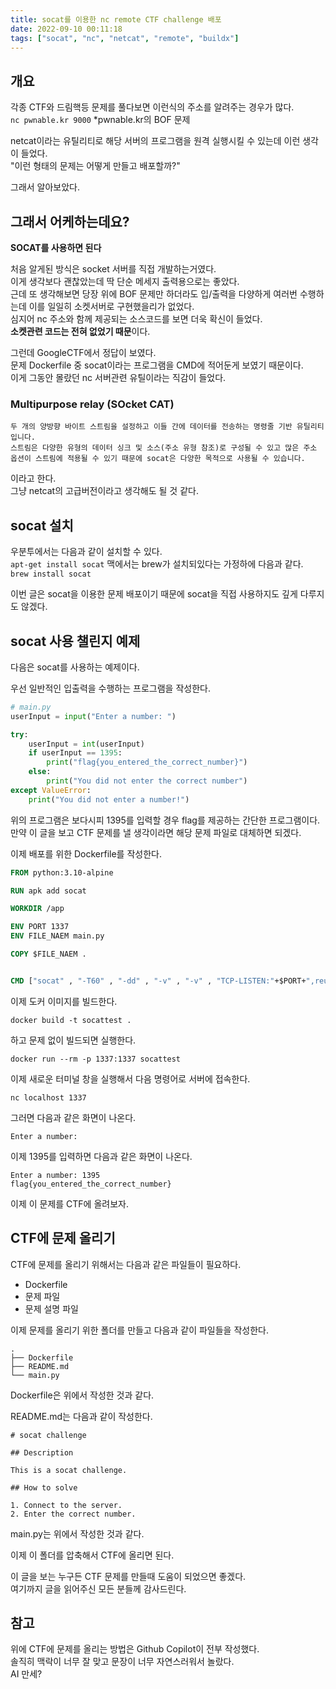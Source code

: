 ```yaml
---
title: socat를 이용한 nc remote CTF challenge 배포
date: 2022-09-10 00:11:18
tags: ["socat", "nc", "netcat", "remote", "buildx"]
---
```


## 개요

각종 CTF와 드림핵등 문제를 풀다보면 이런식의 주소를 알려주는 경우가 많다.  
`nc pwnable.kr 9000`
\*pwnable.kr의 BOF 문제

netcat이라는 유틸리티로 해당 서버의 프로그램을 원격 실행시킬 수 있는데 이런 생각이 들었다.  
"이런 형태의 문제는 어떻게 만들고 배포할까?"

그래서 알아보았다.

## 그래서 어케하는데요?

**SOCAT를 사용하면 된다**

처음 알게된 방식은 socket 서버를 직접 개발하는거였다.  
이게 생각보다 괜찮았는데 딱 단순 메세지 출력용으로는 좋았다.  
근데 또 생각해보면 당장 위에 BOF 문제만 하더라도 입/출력을 다양하게 여러번 수행하는데 이를 일일히 소켓서버로 구현했을리가 없었다.  
심지어 nc 주소와 함께 제공되는 소스코드를 보면 더욱 확신이 들었다.  
**소켓관련 코드는 전혀 없었기 때문**이다.

그런데 GoogleCTF에서 정답이 보였다.  
문제 Dockerfile 중 socat이라는 프로그램을 CMD에 적어둔게 보였기 때문이다.  
이게 그동안 몰랐던 nc 서버관련 유틸이라는 직감이 들었다.

### Multipurpose relay (SOcket CAT)

```
두 개의 양방향 바이트 스트림을 설정하고 이들 간에 데이터를 전송하는 명령줄 기반 유틸리티입니다.
스트림은 다양한 유형의 데이터 싱크 및 소스(주소 유형 참조)로 구성될 수 있고 많은 주소 옵션이 스트림에 적용될 수 있기 때문에 socat은 다양한 목적으로 사용될 수 있습니다.
```

이라고 한다.  
그냥 netcat의 고급버전이라고 생각해도 될 것 같다.

## socat 설치

우분투에서는 다음과 같이 설치할 수 있다.  
`apt-get install socat`
맥에서는 brew가 설치되있다는 가정하에 다음과 같다.  
`brew install socat`

이번 글은 socat을 이용한 문제 배포이기 때문에 socat을 직접 사용하지도 깊게 다루지도 않겠다.

## socat 사용 챌린지 예제

다음은 socat를 사용하는 예제이다.

우선 일반적인 입출력을 수행하는 프로그램을 작성한다.

```py
# main.py
userInput = input("Enter a number: ")

try:
    userInput = int(userInput)
    if userInput == 1395:
        print("flag{you_entered_the_correct_number}")
    else:
        print("You did not enter the correct number")
except ValueError:
    print("You did not enter a number!")


```

위의 프로그램은 보다시피 1395를 입력할 경우 flag를 제공하는 간단한 프로그램이다.
만약 이 글을 보고 CTF 문제를 낼 생각이라면 해당 문제 파일로 대체하면 되겠다.

이제 배포를 위한 Dockerfile를 작성한다.

```Dockerfile
FROM python:3.10-alpine

RUN apk add socat

WORKDIR /app

ENV PORT 1337
ENV FILE_NAEM main.py

COPY $FILE_NAEM .


CMD ["socat" , "-T60" , "-dd" , "-v" , "-v" , "TCP-LISTEN:"+$PORT+",reuseaddr,fork" , "EXEC:python3 "+$FILE_NAEM+",pty,stderr,setsid,sigint,sane"]
```

이제 도커 이미지를 빌드한다.

`docker build -t socattest .`

하고 문제 없이 빌드되면 실행한다.

`docker run --rm -p 1337:1337 socattest`

이제 새로운 터미널 창을 실행해서 다음 명령어로 서버에 접속한다.

`nc localhost 1337`

그러면 다음과 같은 화면이 나온다.

```
Enter a number:
```

이제 1395를 입력하면 다음과 같은 화면이 나온다.

```
Enter a number: 1395
flag{you_entered_the_correct_number}
```

이제 이 문제를 CTF에 올려보자.

## CTF에 문제 올리기

CTF에 문제를 올리기 위해서는 다음과 같은 파일들이 필요하다.

- Dockerfile
- 문제 파일
- 문제 설명 파일

이제 문제를 올리기 위한 폴더를 만들고 다음과 같이 파일들을 작성한다.

```
.
├── Dockerfile
├── README.md
└── main.py
```

Dockerfile은 위에서 작성한 것과 같다.

README.md는 다음과 같이 작성한다.

```
# socat challenge

## Description

This is a socat challenge.

## How to solve

1. Connect to the server.
2. Enter the correct number.
```

main.py는 위에서 작성한 것과 같다.

이제 이 폴더를 압축해서 CTF에 올리면 된다.

이 글을 보는 누구든 CTF 문제를 만들때 도움이 되었으면 좋겠다.  
여기까지 글을 읽어주신 모든 분들께 감사드린다.

## 참고

위에 CTF에 문제를 올리는 방법은 Github Copilot이 전부 작성했다.  
솔직히 맥락이 너무 잘 맞고 문장이 너무 자연스러워서 놀랐다.  
AI 만세?
